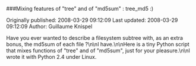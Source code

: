 ###Mixing features of "tree" and of "md5sum" : tree_md5 :)

Originally published: 2008-03-29 09:12:09
Last updated: 2008-03-29 09:12:09
Author: Guillaume Knispel

Have you ever wanted to describe a filesystem subtree with, as an extra bonus, the md5sum of each file ?\n\nI have.\n\nHere is a tiny Python script that mixes functions of "tree" and of "md5sum", just for your pleasure.\n\nI wrote it with Python 2.4 under Linux.